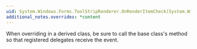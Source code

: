 ```yaml
---
uid: System.Windows.Forms.ToolStripRenderer.OnRenderItemCheck(System.Windows.Forms.ToolStripItemImageRenderEventArgs)
additional_notes.overrides: *content
---
```


<p>When overriding <xref href="System.Windows.Forms.ToolStripRenderer.OnRenderItemCheck(System.Windows.Forms.ToolStripItemImageRenderEventArgs)"></xref> in a derived class, be sure to call the base class's <xref href="System.Windows.Forms.ToolStripRenderer.OnRenderItemCheck(System.Windows.Forms.ToolStripItemImageRenderEventArgs)"></xref> method so that registered delegates receive the event.</p>


